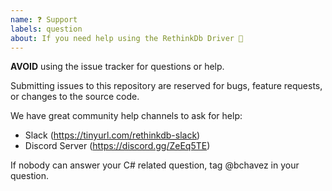 ```yaml
---
name: ❓ Support
labels: question
about: If you need help using the RethinkDb Driver 🏥
---
```


**AVOID** using the issue tracker for questions or help.

Submitting issues to this repository are reserved for bugs, feature requests, or changes to the source code.

We have great community help channels to ask for help:

* Slack (https://tinyurl.com/rethinkdb-slack)
* Discord Server (https://discord.gg/ZeEq5TE)
 
If nobody can answer your C# related question, tag @bchavez in your question. 